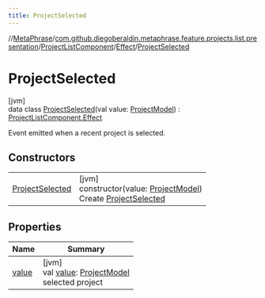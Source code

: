 ```yaml
---
title: ProjectSelected
---
```

//[MetaPhrase](../../../../../index.html)/[com.github.diegoberaldin.metaphrase.feature.projects.list.presentation](../../../index.html)/[ProjectListComponent](../../index.html)/[Effect](../index.html)/[ProjectSelected](index.html)



# ProjectSelected



[jvm]\
data class [ProjectSelected](index.html)(val value: [ProjectModel](../../../../com.github.diegoberaldin.metaphrase.domain.project.data/-project-model/index.html)) : [ProjectListComponent.Effect](../index.html)

Event emitted when a recent project is selected.



## Constructors


| | |
|---|---|
| [ProjectSelected](-project-selected.html) | [jvm]<br>constructor(value: [ProjectModel](../../../../com.github.diegoberaldin.metaphrase.domain.project.data/-project-model/index.html))<br>Create [ProjectSelected](index.html) |


## Properties


| Name | Summary |
|---|---|
| [value](value.html) | [jvm]<br>val [value](value.html): [ProjectModel](../../../../com.github.diegoberaldin.metaphrase.domain.project.data/-project-model/index.html)<br>selected project |

